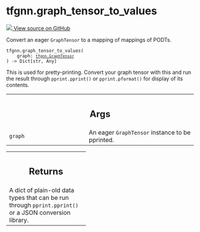 # tfgnn.graph_tensor_to_values

<!-- Insert buttons and diff -->

<a target="_blank" href="https://github.com/tensorflow/gnn/tree/master/tensorflow_gnn/graph/graph_tensor_pprint.py#L50-L72">
<img src="https://www.tensorflow.org/images/GitHub-Mark-32px.png" /> View source
on GitHub </a>

Convert an eager `GraphTensor` to a mapping of mappings of PODTs.

<pre class="devsite-click-to-copy prettyprint lang-py tfo-signature-link">
<code>tfgnn.graph_tensor_to_values(
    graph: <a href="../tfgnn/GraphTensor.md"><code>tfgnn.GraphTensor</code></a>
) -> Dict[str, Any]
</code></pre>



<!-- Placeholder for "Used in" -->

This is used for pretty-printing. Convert your graph tensor with this and run
the result through `pprint.pprint()` or `pprint.pformat()` for display of its
contents.

<!-- Tabular view -->
 <table class="responsive fixed orange">
<colgroup><col width="214px"><col></colgroup>
<tr><th colspan="2"><h2 class="add-link">Args</h2></th></tr>

<tr>
<td>
<code>graph</code><a id="graph"></a>
</td>
<td>
An eager <code>GraphTensor</code> instance to be pprinted.
</td>
</tr>
</table>

<!-- Tabular view -->

 <table class="responsive fixed orange">
<colgroup><col width="214px"><col></colgroup>
<tr><th colspan="2"><h2 class="add-link">Returns</h2></th></tr>
<tr class="alt">
<td colspan="2">
A dict of plain-old data types that can be run through <code>pprint.pprint()</code> or
a JSON conversion library.
</td>
</tr>

</table>

